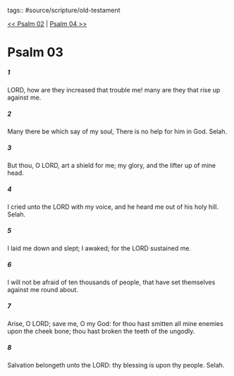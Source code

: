 tags:: #source/scripture/old-testament

[<< Psalm 02](old-testament/19_Psalms/Psalm_02.md) | [Psalm 04 >>](old-testament/19_Psalms/Psalm_04.md)

# Psalm 03

##### 1

LORD, how are they increased that trouble me! many are they that rise up against me.

##### 2

Many there be which say of my soul, There is no help for him in God. Selah.

##### 3

But thou, O LORD, art a shield for me; my glory, and the lifter up of mine head.

##### 4

I cried unto the LORD with my voice, and he heard me out of his holy hill. Selah.

##### 5

I laid me down and slept; I awaked; for the LORD sustained me.

##### 6

I will not be afraid of ten thousands of people, that have set themselves against me round about.

##### 7

Arise, O LORD; save me, O my God: for thou hast smitten all mine enemies upon the cheek bone; thou hast broken the teeth of the ungodly.

##### 8

Salvation belongeth unto the LORD: thy blessing is upon thy people. Selah.
